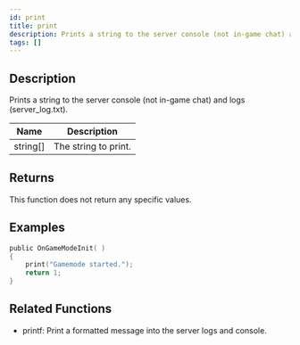 ```yaml
---
id: print
title: print
description: Prints a string to the server console (not in-game chat) and logs (server_log.
tags: []
---
```


<TagLinks />

## Description

Prints a string to the server console (not in-game chat) and logs (server_log.txt).


| Name | Description |
|------|-------------|
|string[] | The string to print.|


## Returns

This function does not return any specific values.


## Examples


```c
public OnGameModeInit( )
{
    print("Gamemode started.");
    return 1;
}
```


## Related Functions


-  printf: Print a formatted message into the server logs and console.